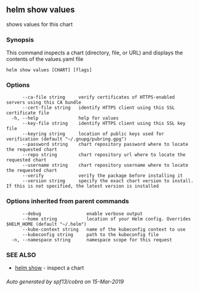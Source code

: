 ## helm show values

shows values for this chart

### Synopsis


This command inspects a chart (directory, file, or URL) and displays the contents
of the values.yaml file


```
helm show values [CHART] [flags]
```

### Options

```
      --ca-file string     verify certificates of HTTPS-enabled servers using this CA bundle
      --cert-file string   identify HTTPS client using this SSL certificate file
  -h, --help               help for values
      --key-file string    identify HTTPS client using this SSL key file
      --keyring string     location of public keys used for verification (default "~/.gnupg/pubring.gpg")
      --password string    chart repository password where to locate the requested chart
      --repo string        chart repository url where to locate the requested chart
      --username string    chart repository username where to locate the requested chart
      --verify             verify the package before installing it
      --version string     specify the exact chart version to install. If this is not specified, the latest version is installed
```

### Options inherited from parent commands

```
      --debug                 enable verbose output
      --home string           location of your Helm config. Overrides $HELM_HOME (default "~/.helm")
      --kube-context string   name of the kubeconfig context to use
      --kubeconfig string     path to the kubeconfig file
  -n, --namespace string      namespace scope for this request
```

### SEE ALSO

* [helm show](helm_show.md)	 - inspect a chart

###### Auto generated by spf13/cobra on 15-Mar-2019
